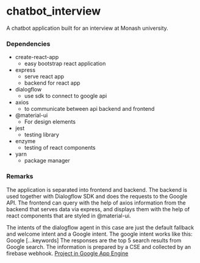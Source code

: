 # chatbot_interview
A chatbot application built for an interview at Monash university.

### Dependencies
*   create-react-app
    * easy bootstrap react application
*   express
    * serve react app
    * backend for react app 
*   dialogflow 
    * use sdk to connect to google api
*   axios
    * to communicate between api backend and frontend
*   @material-ui
    * For design elements
*   jest
    * testing library
*   enzyme
    * testing of react components
*   yarn
    * package manager

### Remarks
The application is separated into frontend and backend. The backend is used
together with Dialogflow SDK and does the requests to the Google API. 
The frontend can query with the help of axios information from the backend that
serves data via express, and displays them with the help of 
react components that are styled in @material-ui.

The intents of the dialogflow agent in this case are just the default fallback and welcome intent
and a Google intent. The google intent works like this:
Google [...keywords]
The responses are the top 5 search results from Google search. The information is 
prepared by a CSE and collected by an firebase webhook.
[Project in Google App Engine](https://monash-agent-cayctx.appspot.com/)
